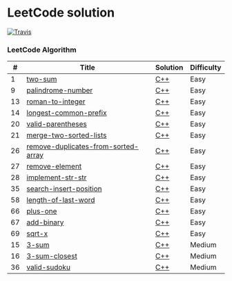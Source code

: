 LeetCode solution 
========
[![Travis](https://img.shields.io/badge/language-C++-green.svg)]()
### LeetCode Algorithm
|  #  |   Title  |    Solution |    Difficulty    |
|---| ----- | -------- | ---------- |
|  1 | [two-sum](https://leetcode.com/problems/two-sum/) | [C++](./algorithms/cpp/1.two-sum.cpp)  |  Easy |
|9|[palindrome-number](https://leetcode.com/problems/palindrome-number/) | [C++](./algorithms/cpp/9.palindrome-number.cpp)|Easy|
|13|[roman-to-integer](https://leetcode.com/problems/roman-to-integer/) | [C++](./algorithms/cpp/13.roman-to-integer.cpp)|Easy|
|14|[longest-common-prefix](https://leetcode.com/problems/longest-common-prefix/) | [C++](./algorithms/cpp/14.longest-common-prefix.cpp)|Easy|
|20|[valid-parentheses](https://leetcode.com/problems/valid-parentheses/) | [C++](./algorithms/cpp/20.valid-parentheses.cpp)|Easy|
|21|[merge-two-sorted-lists](https://leetcode.com/problems/merge-two-sorted-lists/) | [C++](./algorithms/cpp/21.merge-two-sorted-lists.cpp)|Easy|
|26|[remove-duplicates-from-sorted-array](https://leetcode.com/problems/remove-duplicates-from-sorted-array/) | [C++](./algorithms/cpp/26.remove-duplicates-from-sorted-array.cpp)|Easy|
|27|[remove-element](https://leetcode.com/problems/remove-element/) | [C++](./algorithms/cpp/27.remove-element.cpp)|Easy|
|28|[implement-str-str](https://leetcode.com/problems/implement-strstr/) | [C++](./algorithms/cpp/28.implement-str-str.cpp)|Easy|
|35|[search-insert-position](https://leetcode.com/problems/search-insert-position/) | [C++](./algorithms/cpp/35.search-insert-position.cpp)|Easy|
|58|[length-of-last-word](https://leetcode.com/problems/length-of-last-word/) | [C++](./algorithms/cpp/58.length-of-last-word.cpp)|Easy|
|66|[plus-one](https://leetcode.com/problems/plus-one/) | [C++](./algorithms/cpp/66.plus-one.cpp)|Easy|
|67|[add-binary](https://leetcode.com/problems/add-binary/) | [C++](./algorithms/cpp/67.add-binary.cpp)|Easy|
|69|[sqrt-x](https://leetcode.com/problems/sqrtx/) | [C++](./algorithms/cpp/69.sqrt-x.cpp)|Easy|
|15|[3-sum](https://leetcode.com/problems/3sum/) | [C++](./algorithms/cpp/15.3-sum.cpp)|Medium|
|16|[3-sum-closest](https://leetcode.com/problems/3sum-closest/) | [C++](./algorithms/cpp/16.3-sum-closest.cpp)|Medium|
|36|[valid-sudoku](https://leetcode.com/problems/valid-sudoku/) | [C++](./algorithms/cpp/36.valid-sudoku.cpp)|Medium|